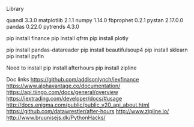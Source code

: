 Library

quandl 3.3.0
matplotlib 2.1.1
numpy 1.14.0
fbprophet 0.2.1
pystan 2.17.0.0
pandas 0.22.0
pytrends 4.3.0

pip install finance
pip install qfrm
pip install plotly

pip install pandas-datareader
pip install beautifulsoup4
pip install sklearn
pip install pyfin

Need to install
pip install afterhours
pip install zipline

Doc links
https://github.com/addisonlynch/iexfinance
https://www.alphavantage.co/documentation/
https://api.tiingo.com/docs/general/overview
https://iextrading.com/developer/docs/#usage
http://docs.enigma.com/public/public_v20_api_about.html
https://github.com/datawrestler/after-hours
http://www.zipline.io/
http://www.bruunisejs.dk/PythonHacks/
